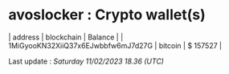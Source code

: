 # avoslocker : Crypto wallet(s)

| address | blockchain | Balance |
| 1MiGyooKN32XiiQ37x6EJwbbfw6mJ7d27G | bitcoin | $ 157527 |

Last update : _Saturday 11/02/2023 18.36 (UTC)_


